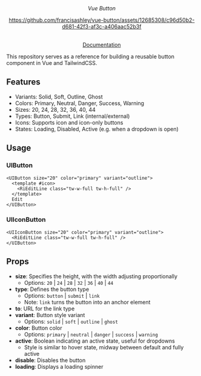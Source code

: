 <div align="center">
  <em>Vue Button</em>
  <br/>

https://github.com/francisashley/vue-button/assets/12685308/c96d50b2-d681-42f3-af3c-a406aac52b3f
  
  <br/>
  <a href="https://francisashley.github.io/vue-button">Documentation</a>
</div>

This repository serves as a reference for building a reusable button component in Vue and TailwindCSS.

## Features

- Variants: Solid, Soft, Outline, Ghost
- Colors: Primary, Neutral, Danger, Success, Warning
- Sizes: 20, 24, 28, 32, 36, 40, 44
- Types: Button, Submit, Link (internal/external)
- Icons: Supports icon and icon-only buttons
- States: Loading, Disabled, Active (e.g. when a dropdown is open)

## Usage

### UIButton

```vue
<UIButton size="20" color="primary" variant="outline">
  <template #icon>
    <RiEditLine class="tw-w-full tw-h-full" />
  </template>
  Edit
</UIButton>
```

### UIIconButton

```vue
<UIIconButton size="20" color="primary" variant="outline">
  <RiEditLine class="tw-w-full tw-h-full" />
</UIButton>
```

## Props

- **size**: Specifies the height, with the width adjusting proportionally
  - Options: `20` | `24` | `28` | `32` | `36` | `40` | `44`
- **type**: Defines the button type
  - Options: `button` | `submit` | `link`
  - Note: `link` turns the button into an anchor element
- **to**: URL for the link type
- **variant**: Button style variant
  - Options: `solid` | `soft` | `outline` | `ghost`
- **color**: Button color
  - Options: `primary` | `neutral` | `danger` | `success` | `warning`
- **active**: Boolean indicating an active state, useful for dropdowns
  - Style is similar to hover state, midway between default and fully active
- **disable**: Disables the button
- **loading**: Displays a loading spinner
